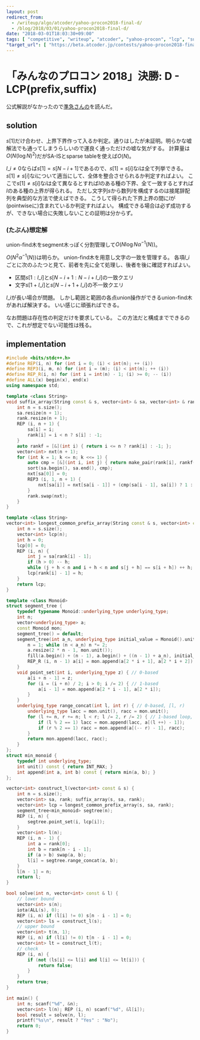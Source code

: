 ```yaml
---
layout: post
redirect_from:
  - /writeup/algo/atcoder/yahoo-procon2018-final-d/
  - /blog/2018/03/01/yahoo-procon2018-final-d/
date: "2018-03-01T18:03:30+09:00"
tags: [ "competitive", "writeup", "atcoder", "yahoo-procon", "lcp", "suffix-array" ]
"target_url": [ "https://beta.atcoder.jp/contests/yahoo-procon2018-final-open/tasks/yahoo_procon2018_final_d" ]
---
```


# 「みんなのプロコン 2018」決勝: D - LCP(prefix,suffix)

公式解説がなかったので[準急さんの](https://beta.atcoder.jp/contests/yahoo-procon2018-final/submissions/2126707)を読んだ。

## solution

$s[1]$だけ合わせ、上界下界作って入るか判定。通りはしたが未証明。明らかな嘘解法でも通ってしまうらしいので運良く通っただけの嘘な気がする。
計算量は$O(N (\log N)^2)$だがSA-ISとsparse tableを使えば$O(N)$。

$l\_i \ne 0$ならば$s[1] = s[N - i + 1]$であるので、$s[1] = s[i]$な$i$は全て列挙できる。
$s[1] \ne s[i]$な$i$について適当にして、全体を整合させられるか判定すればよい。
ここで$s[1] \ne s[i]$な$i$は全て異なるとすれば$l$のある種の下界、全て一致するとすれば$l$のある種の上界が得られる。
ただし文字列$s$から数列$l$を構成するのは接尾辞配列を典型的な方法で使えばできる。
こうして得られた下界上界の間に$l$が(pointwiseに)含まれているか判定すればよい。
構成できる場合は必ず成功するが、できない場合に失敗しないことの証明は分からず。

### (たぶん)想定解

union-find木をsegment木っぽく分割管理して$O(N \log N \alpha^{-1}(N))$。

$O(N^2 \alpha^{-1}(N))$は明らか。
union-find木を用意し文字の一致を管理する。
各項$l\_i$ごとに次のふたつと見て、前者を先に全て処理し、後者を後に確認すればよい。

-   区間$s[1 : l\_i]$と$s[N - i + 1 : N - i + l\_i]$の一致クエリ
-   文字$s[1 + l\_i]$と$s[N - i + 1 + l\_i]$の不一致クエリ

$l\_i$が長い場合が問題。
しかし範囲と範囲の各点union操作ができるunion-find木があれば解決する。
いい感じに頑張ればできる。

なお問題は存在性の判定だけを要求している。
この方法だと構成までできるので、これが想定でない可能性は残る。

## implementation

``` c++
#include <bits/stdc++.h>
#define REP(i, n) for (int i = 0; (i) < int(n); ++ (i))
#define REP3(i, m, n) for (int i = (m); (i) < int(n); ++ (i))
#define REP_R(i, n) for (int i = int(n) - 1; (i) >= 0; -- (i))
#define ALL(x) begin(x), end(x)
using namespace std;

template <class String>
void suffix_array(String const & s, vector<int> & sa, vector<int> & rank) {
    int n = s.size();
    sa.resize(n + 1);
    rank.resize(n + 1);
    REP (i, n + 1) {
        sa[i] = i;
        rank[i] = i < n ? s[i] : -1;
    }
    auto rankf = [&](int i) { return i <= n ? rank[i] : -1; };
    vector<int> nxt(n + 1);
    for (int k = 1; k <= n; k <<= 1) {
        auto cmp = [&](int i, int j) { return make_pair(rank[i], rankf(i + k)) < make_pair(rank[j], rankf(j + k)); };
        sort(sa.begin(), sa.end(), cmp);
        nxt[sa[0]] = 0;
        REP3 (i, 1, n + 1) {
            nxt[sa[i]] = nxt[sa[i - 1]] + (cmp(sa[i - 1], sa[i]) ? 1 : 0);
        }
        rank.swap(nxt);
    }
}

template <class String>
vector<int> longest_common_prefix_array(String const & s, vector<int> const & sa, vector<int> const & rank) {
    int n = s.size();
    vector<int> lcp(n);
    int h = 0;
    lcp[0] = 0;
    REP (i, n) {
        int j = sa[rank[i] - 1];
        if (h > 0) -- h;
        while (j + h < n and i + h < n and s[j + h] == s[i + h]) ++ h;
        lcp[rank[i] - 1] = h;
    }
    return lcp;
}

template <class Monoid>
struct segment_tree {
    typedef typename Monoid::underlying_type underlying_type;
    int n;
    vector<underlying_type> a;
    const Monoid mon;
    segment_tree() = default;
    segment_tree(int a_n, underlying_type initial_value = Monoid().unit(), Monoid const & a_mon = Monoid()) : mon(a_mon) {
        n = 1; while (n < a_n) n *= 2;
        a.resize(2 * n - 1, mon.unit());
        fill(a.begin() + (n - 1), a.begin() + ((n - 1) + a_n), initial_value); // set initial values
        REP_R (i, n - 1) a[i] = mon.append(a[2 * i + 1], a[2 * i + 2]); // propagate initial values
    }
    void point_set(int i, underlying_type z) { // 0-based
        a[i + n - 1] = z;
        for (i = (i + n) / 2; i > 0; i /= 2) { // 1-based
            a[i - 1] = mon.append(a[2 * i - 1], a[2 * i]);
        }
    }
    underlying_type range_concat(int l, int r) { // 0-based, [l, r)
        underlying_type lacc = mon.unit(), racc = mon.unit();
        for (l += n, r += n; l < r; l /= 2, r /= 2) { // 1-based loop, 2x faster than recursion
            if (l % 2 == 1) lacc = mon.append(lacc, a[(l ++) - 1]);
            if (r % 2 == 1) racc = mon.append(a[(-- r) - 1], racc);
        }
        return mon.append(lacc, racc);
    }
};
struct min_monoid {
    typedef int underlying_type;
    int unit() const { return INT_MAX; }
    int append(int a, int b) const { return min(a, b); }
};

vector<int> construct_l(vector<int> const & s) {
    int n = s.size();
    vector<int> sa, rank; suffix_array(s, sa, rank);
    vector<int> lcp = longest_common_prefix_array(s, sa, rank);
    segment_tree<min_monoid> segtree(n);
    REP (i, n) {
        segtree.point_set(i, lcp[i]);
    }
    vector<int> l(n);
    REP (i, n - 1) {
        int a = rank[0];
        int b = rank[n - i - 1];
        if (a > b) swap(a, b);
        l[i] = segtree.range_concat(a, b);
    }
    l[n - 1] = n;
    return l;
}

bool solve(int n, vector<int> const & l) {
    // lower bound
    vector<int> s(n);
    iota(ALL(s), 0);
    REP (i, n) if (l[i] != 0) s[n - i - 1] = 0;
    vector<int> ls = construct_l(s);
    // upper bound
    vector<int> t(n, 1);
    REP (i, n) if (l[i] != 0) t[n - i - 1] = 0;
    vector<int> lt = construct_l(t);
    // check
    REP (i, n) {
        if (not (ls[i] <= l[i] and l[i] <= lt[i])) {
            return false;
        }
    }
    return true;
}

int main() {
    int n; scanf("%d", &n);
    vector<int> l(n); REP (i, n) scanf("%d", &l[i]);
    bool result = solve(n, l);
    printf("%s\n", result ? "Yes" : "No");
    return 0;
}
```
